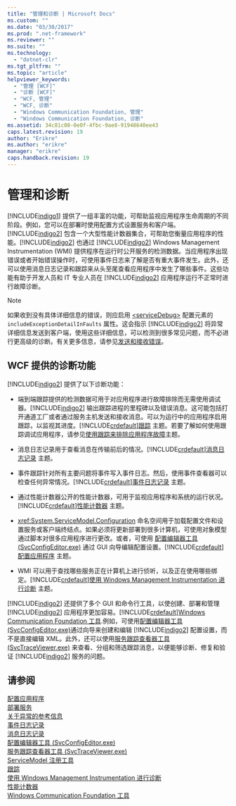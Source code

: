 ```yaml
---
title: "管理和诊断 | Microsoft Docs"
ms.custom: ""
ms.date: "03/30/2017"
ms.prod: ".net-framework"
ms.reviewer: ""
ms.suite: ""
ms.technology: 
  - "dotnet-clr"
ms.tgt_pltfrm: ""
ms.topic: "article"
helpviewer_keywords: 
  - "管理 [WCF]"
  - "诊断 [WCF]"
  - "WCF, 管理"
  - "WCF, 诊断"
  - "Windows Communication Foundation, 管理"
  - "Windows Communication Foundation, 诊断"
ms.assetid: 34c81c08-0e0f-4fbc-9ae8-91948640ee43
caps.latest.revision: 19
author: "Erikre"
ms.author: "erikre"
manager: "erikre"
caps.handback.revision: 19
---
```

# 管理和诊断
[!INCLUDE[indigo1](../../../../includes/indigo1-md.md)] 提供了一组丰富的功能，可帮助监视应用程序生命周期的不同阶段。例如，您可以在部署时使用配置方式设置服务和客户端。[!INCLUDE[indigo2](../../../../includes/indigo2-md.md)] 包含一个大型性能计数器集合，可帮助您衡量应用程序的性能。[!INCLUDE[indigo2](../../../../includes/indigo2-md.md)] 也通过 [!INCLUDE[indigo2](../../../../includes/indigo2-md.md)] Windows Management Instrumentation \(WMI\) 提供程序在运行时公开服务的检测数据。当应用程序出现错误或者开始错误操作时，可使用事件日志来了解是否有重大事件发生。此外，还可以使用消息日志记录和跟踪来从头至尾查看应用程序中发生了哪些事件。这些功能有助于开发人员和 IT 专业人员在 [!INCLUDE[indigo2](../../../../includes/indigo2-md.md)] 应用程序运行不正常时进行故障诊断。  
  
> [!NOTE]
>  如果收到没有具体详细信息的错误，则应启用 [\<serviceDebug\>](../../../../docs/framework/configure-apps/file-schema/wcf/servicedebug.md) 配置元素的 `includeExceptionDetailInFaults` 属性。这会指示 [!INCLUDE[indigo2](../../../../includes/indigo2-md.md)] 将异常详细信息发送到客户端，使用这些详细信息，可以检测到很多常见问题，而不必进行更高级的诊断。有关更多信息，请参见[发送和接收错误](../../../../docs/framework/wcf/sending-and-receiving-faults.md)。  
  
## WCF 提供的诊断功能  
 [!INCLUDE[indigo2](../../../../includes/indigo2-md.md)] 提供了以下诊断功能：  
  
-   端到端跟踪提供的检测数据可用于对应用程序进行故障排除而无需使用调试器。[!INCLUDE[indigo2](../../../../includes/indigo2-md.md)] 输出跟踪进程的里程碑以及错误消息。这可能包括打开通道工厂或者通过服务主机发送和接收消息。可以为运行中的应用程序启用跟踪，以监视其进度。[!INCLUDE[crdefault](../../../../includes/crdefault-md.md)][跟踪](../../../../docs/framework/wcf/diagnostics/tracing/index.md) 主题。若要了解如何使用跟踪调试应用程序，请参见[使用跟踪来排除应用程序故障](../../../../docs/framework/wcf/diagnostics/tracing/using-tracing-to-troubleshoot-your-application.md)主题。  
  
-   消息日志记录用于查看消息在传输前后的情况。[!INCLUDE[crdefault](../../../../includes/crdefault-md.md)][消息日志记录](../../../../docs/framework/wcf/diagnostics/message-logging.md) 主题。  
  
-   事件跟踪针对所有主要问题将事件写入事件日志。然后，使用事件查看器可以检查任何异常情况。[!INCLUDE[crdefault](../../../../includes/crdefault-md.md)][事件日志记录](../../../../docs/framework/wcf/diagnostics/event-logging/index.md) 主题。  
  
-   通过性能计数器公开的性能计数器，可用于监视应用程序和系统的运行状况。[!INCLUDE[crdefault](../../../../includes/crdefault-md.md)][性能计数器](../../../../docs/framework/wcf/diagnostics/performance-counters/index.md) 主题。  
  
-   <xref:System.ServiceModel.Configuration> 命名空间用于加载配置文件和设置服务或客户端终结点。如果必须将更新部署到很多计算机，可使用对象模型通过脚本对很多应用程序进行更改。或者，可使用 [配置编辑器工具 \(SvcConfigEditor.exe\)](../../../../docs/framework/wcf/configuration-editor-tool-svcconfigeditor-exe.md) 通过 GUI 向导编辑配置设置。[!INCLUDE[crdefault](../../../../includes/crdefault-md.md)][配置应用程序](../../../../docs/framework/wcf/diagnostics/configuring-your-application.md) 主题。  
  
-   WMI 可以用于查找哪些服务正在计算机上进行侦听，以及正在使用哪些绑定。[!INCLUDE[crdefault](../../../../includes/crdefault-md.md)][使用 Windows Management Instrumentation 进行诊断](../../../../docs/framework/wcf/diagnostics/wmi/index.md) 主题。  
  
 [!INCLUDE[indigo2](../../../../includes/indigo2-md.md)] 还提供了多个 GUI 和命令行工具，以使创建、部署和管理 [!INCLUDE[indigo2](../../../../includes/indigo2-md.md)] 应用程序更加容易。[!INCLUDE[crdefault](../../../../includes/crdefault-md.md)][Windows Communication Foundation 工具](../../../../docs/framework/wcf/tools.md).例如，可使用[配置编辑器工具 \(SvcConfigEditor.exe\)](../../../../docs/framework/wcf/configuration-editor-tool-svcconfigeditor-exe.md)通过向导来创建和编辑 [!INCLUDE[indigo2](../../../../includes/indigo2-md.md)] 配置设置，而不是直接编辑 XML。此外，还可以使用[服务跟踪查看器工具 \(SvcTraceViewer.exe\)](../../../../docs/framework/wcf/service-trace-viewer-tool-svctraceviewer-exe.md) 来查看、分组和筛选跟踪消息，以便能够诊断、修复和验证 [!INCLUDE[indigo2](../../../../includes/indigo2-md.md)] 服务的问题。  
  
## 请参阅  
 [配置应用程序](../../../../docs/framework/wcf/diagnostics/configuring-your-application.md)   
 [部署服务](../../../../docs/framework/wcf/diagnostics/deploying-services.md)   
 [关于异常的参考信息](../../../../docs/framework/wcf/diagnostics/exceptions-reference/index.md)   
 [事件日志记录](../../../../docs/framework/wcf/diagnostics/event-logging/index.md)   
 [消息日志记录](../../../../docs/framework/wcf/diagnostics/message-logging.md)   
 [配置编辑器工具 \(SvcConfigEditor.exe\)](../../../../docs/framework/wcf/configuration-editor-tool-svcconfigeditor-exe.md)   
 [服务跟踪查看器工具 \(SvcTraceViewer.exe\)](../../../../docs/framework/wcf/service-trace-viewer-tool-svctraceviewer-exe.md)   
 [ServiceModel 注册工具](../../../../docs/framework/wcf/diagnostics/servicemodel-registration-tool.md)   
 [跟踪](../../../../docs/framework/wcf/diagnostics/tracing/index.md)   
 [使用 Windows Management Instrumentation 进行诊断](../../../../docs/framework/wcf/diagnostics/wmi/index.md)   
 [性能计数器](../../../../docs/framework/wcf/diagnostics/performance-counters/index.md)   
 [Windows Communication Foundation 工具](../../../../docs/framework/wcf/tools.md)